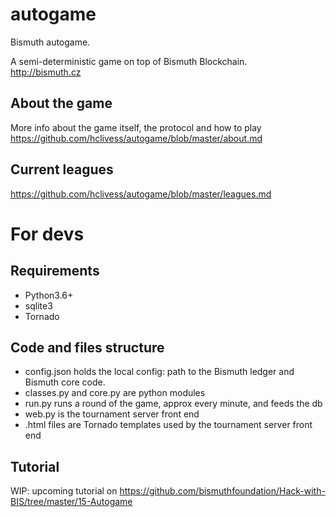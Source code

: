 # autogame

Bismuth autogame.  

A semi-deterministic game on top of Bismuth Blockchain.  
http://bismuth.cz

## About the game

More info about the game itself, the protocol and how to play https://github.com/hclivess/autogame/blob/master/about.md

## Current leagues

https://github.com/hclivess/autogame/blob/master/leagues.md

# For devs

## Requirements

* Python3.6+
* sqlite3
* Tornado

## Code and files structure

* config.json holds the local config: path to the Bismuth ledger and Bismuth core code.
* classes.py and core.py are python modules
* run.py runs a round of the game, approx every minute, and feeds the db
* web.py is the tournament server front end
* .html files are Tornado templates used by the tournament server front end


## Tutorial

WIP: upcoming tutorial on https://github.com/bismuthfoundation/Hack-with-BIS/tree/master/15-Autogame
